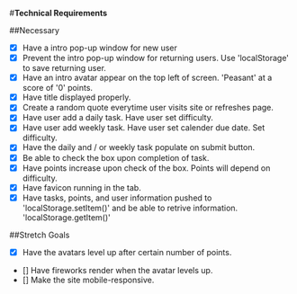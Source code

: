 #**Technical Requirements**

##Necessary
- [x] Have a intro pop-up window for new user
- [x] Prevent the intro pop-up window for returning users.  Use 'localStorage' to save returning user.
- [x] Have an intro avatar appear on the top left of screen.  'Peasant' at a score of '0' points.
- [x] Have title displayed properly.
- [x] Create a random quote everytime user visits site or refreshes page.
- [x] Have user add a daily task.  Have user set difficulty.
- [x] Have user add weekly task.  Have user set calender due date.  Set difficulty.
- [x] Have the daily and / or weekly task populate on submit button.
- [x] Be able to check the box upon completion of task.
- [x] Have points increase upon check of the box.  Points will depend on difficulty.
- [x] Have favicon running in the tab.
- [x] Have tasks, points, and user information pushed to 'localStorage.setItem()' and be able to retrive information.  'localStorage.getItem()'

##Stretch Goals
- [x] Have the avatars level up after certain number of points.
- [] Have fireworks render when the avatar levels up.
- [] Make the site mobile-responsive.